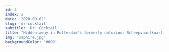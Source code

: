 ```yaml
---
id: 3
index: 2
date: '2020-09-02'
slug: 'dr-cocktail'
subtitle: 'Dr. Cocktail'
title: "Hidden away in Rotterdam's formerly notorious Scheepvaartkwartier."
img: 'saphire.jpg'
backgroundColor: '#000'
---
```

